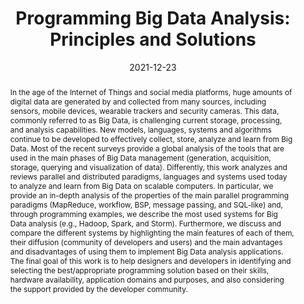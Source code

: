 ---
title: "Programming Big Data Analysis: Principles and Solutions"
date: 2021-12-23
publishDate: 2021-12-23
authors: ["Loris Belcastro", "Riccardo Cantini", "Fabrizio Marozzo", "Alessio Orsino", "Domenico Talia", "Paolo Trunfio"]
publication_types: ["3"]
abstract: "In the age of the Internet of Things and social media platforms, huge amounts of
digital data are generated by and collected from many sources, including sensors,
mobile devices, wearable trackers and security cameras. This data, commonly
referred to as Big Data, is challenging current storage, processing, and analysis
capabilities. New models, languages, systems and algorithms continue to be
developed to effectively collect, store, analyze and learn from Big Data. Most of
the recent surveys provide a global analysis of the tools that are used in the main
phases of Big Data management (generation, acquisition, storage, querying and
visualization of data). Differently, this work analyzes and reviews parallel and
distributed paradigms, languages and systems used today to analyze and learn
from Big Data on scalable computers. In particular, we provide an in-depth
analysis of the properties of the main parallel programming paradigms
(MapReduce, workflow, BSP, message passing, and SQL-like) and, through
programming examples, we describe the most used systems for Big Data analysis
(e.g., Hadoop, Spark, and Storm). Furthermore, we discuss and compare the
different systems by highlighting the main features of each of them, their
diffusion (community of developers and users) and the main advantages and
disadvantages of using them to implement Big Data analysis applications. The
final goal of this work is to help designers and developers in identifying and
selecting the best/appropriate programming solution based on their skills,
hardware availability, application domains and purposes, and also considering the
support provided by the developer community."
featured: true
publication: "*Journal of Big Data, 2022*"
url_pdf: "files/papers/journals/Big_Data_Analysis_Survey_2022.pdf"
#doi: ".../..."


# Featured image
# To use, add an image named `featured.jpg/png` to your page's folder. 
image:
  caption: ""
  focal_point: ""
  preview_only: false


tags: ["Parallel Programming models", "Programming systems", "Big Data analysis"]
---